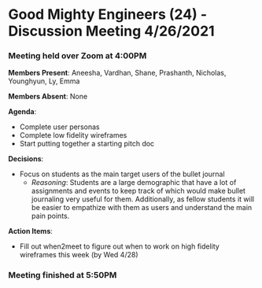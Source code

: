 # Good Mighty Engineers (24) - Discussion Meeting 4/26/2021

### Meeting held over Zoom at 4:00PM

**Members Present**: Aneesha, Vardhan, Shane, Prashanth, Nicholas, Younghyun, Ly, Emma

**Members Absent**: None

**Agenda**:
- Complete user personas
- Complete low fidelity wireframes
- Start putting together a starting pitch doc

**Decisions**:
- Focus on students as the main target users of the bullet journal
    - *Reasoning*: Students are a large demographic that have a lot of assignments and events to keep track of which would make bullet journaling very useful for them. Additionally, as fellow students it will be easier to empathize with them as users and understand the main pain points.

**Action Items**:
- Fill out when2meet to figure out when to work on high fidelity wireframes this week (by Wed 4/28)

### Meeting finished at 5:50PM